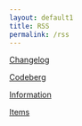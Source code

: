 ```yaml
---
layout: default1
title: RSS
permalink: /rss
---
```


<a href="./feed/changelog.xml "><i class="fa fa-rss-square" aria-hidden="true"></i> Changelog</a>

<a href="https://codeberg.org/deathrow/anonymousland.rss"><i class="fa fa-rss-square" aria-hidden="true"></i> Codeberg</a>

<a href="./feed/information.xml "><i class="fa fa-rss-square" aria-hidden="true"></i> Information</a>

<a href="./feed/items.xml "><i class="fa fa-rss-square" aria-hidden="true"></i> Items</a>
